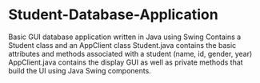 # Student-Database-Application
Basic GUI database application written in Java using Swing
Contains a Student class and an AppClient class
Student.java contains the basic attributes and methods associated with a student (name, id, gender, year)
AppClient.java contains the display GUI as well as private methods that build the UI using Java Swing components.
